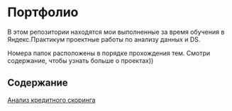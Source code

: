 # Портфолио
В этом репозитории находятся мои выполненные за время обучения в Яндекс.Практикум проектные работы по анализу данных и DS.

Номера папок расположены в порядке прохождения тем. Смотри содержание, чтобы узнать больше о проектах))

## Содержание

[Анализ кредитного скоринга](https://github.com/rusantsovsv/portfolio/blob/master/01_Scoring/Credit_scor.ipynb)
